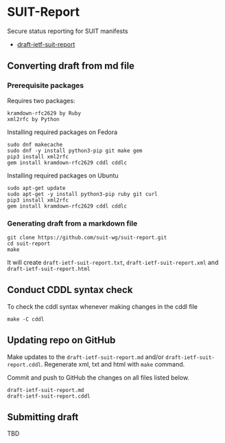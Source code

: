 # SUIT-Report
Secure status reporting for SUIT manifests 

* [draft-ietf-suit-report](./draft-ietf-suit-report.md)

## Converting draft from md file

### Prerequisite packages

Requires two packages:
```
kramdown-rfc2629 by Ruby
xml2rfc by Python
```

Installing required packages on Fedora
```
sudo dnf makecache
sudo dnf -y install python3-pip git make gem
pip3 install xml2rfc
gem install kramdown-rfc2629 cddl cddlc
```

Installing required packages on Ubuntu
```
sudo apt-get update
sudo apt-get -y install python3-pip ruby git curl
pip3 install xml2rfc
gem install kramdown-rfc2629 cddl cddlc
```

### Generating draft from a markdown file

```
git clone https://github.com/suit-wg/suit-report.git
cd suit-report
make
```

It will create `draft-ietf-suit-report.txt`, `draft-ietf-suit-report.xml` and `draft-ietf-suit-report.html`

## Conduct CDDL syntax check

To check the cddl syntax whenever making changes in the cddl file

```
make -C cddl
```

## Updating repo on GitHub

Make updates to the `draft-ietf-suit-report.md` and/or `draft-ietf-suit-report.cddl`.
Regenerate xml, txt and html with `make` command.

Commit and push to GitHub the changes on all files listed below.
```
draft-ietf-suit-report.md
draft-ietf-suit-report.cddl
```

## Submitting draft

TBD
